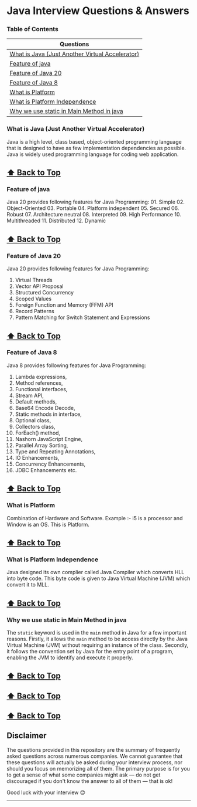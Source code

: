 # Java Interview Questions & Answers

### Table of Contents

| Questions                                                                             |
| ------------------------------------------------------------------------------------- |
| [What is Java (Just Another Virtual Accelerator)](#what-is-Java)                      |
| [Feature of java](#Feature-of-java)                                                   |
| [Feature of Java 20](#Feature-of-Java-20)                                             |
| [Feature of Java 8](#Feature-of-Java-8)                                               |
| [What is Platform](#What-is-Platform)                                                 |
| [What is Platform Independence](#What-is-Platform-Independence)                       |
| [Why we use static in Main Method in java](#Why-we-use-static-in-Main-Method-in-java) |

### What is Java (Just Another Virtual Accelerator)

  Java is a high level, class based, object-oriented programming language that is designed to have as few implementation dependencies as possible. Java is widely used programming language for coding web application.

  **[⬆ Back to Top](#table-of-contents)**
  ---

### Feature of java

  Java 20 provides following features for Java Programming: 01. Simple 02. Object-Oriented 03. Portable 04. Platform independent 05. Secured 06. Robust 07. Architecture neutral 08. Interpreted 09. High Performance 10. Multithreaded 11. Distributed 12. Dynamic

  **[⬆ Back to Top](#table-of-contents)**
  ---

### Feature of Java 20

  Java 20 provides following features for Java Programming:

  1.  Virtual Threads
  2.  Vector API Proposal
  3.  Structured Concurrency
  4.  Scoped Values
  5.  Foreign Function and Memory (FFM) API
  6.  Record Patterns
  7.  Pattern Matching for Switch Statement and Expressions

  **[⬆ Back to Top](#table-of-contents)**
  ---

### Feature of Java 8

  Java 8 provides following features for Java Programming:

  1.  Lambda expressions,
  2.  Method references,
  3.  Functional interfaces,
  4.  Stream API,
  5.  Default methods,
  6.  Base64 Encode Decode,
  7.  Static methods in interface,
  8.  Optional class,
  9.  Collectors class,
  10. ForEach() method,
  11. Nashorn JavaScript Engine,
  12. Parallel Array Sorting,
  13. Type and Repeating Annotations,
  14. IO Enhancements,
  15. Concurrency Enhancements,
  16. JDBC Enhancements etc.

  **[⬆ Back to Top](#table-of-contents)**
  ---

### What is Platform

  Combination of Hardware and Software. Example :- i5 is a processor and Window is an OS. This is Platform.

  **[⬆ Back to Top](#table-of-contents)**
  ---

### What is Platform Independence

  Java designed its own complier called Java Compiler which converts HLL into byte code. This byte code is given to Java Virtual Machine (JVM) which convert it to MLL.

  **[⬆ Back to Top](#table-of-contents)**
  ---

### Why we use static in Main Method in java

  The `static` keyword is used in the `main` method in Java for a few important reasons.
  Firstly, it allows the `main` method to be access directly by the Java Virtual Machine (JVM) without requiring an instance of the class.
  Secondly, it follows the convention set by Java for the entry point of a program, enabling the JVM to identify and execute it properly.

  **[⬆ Back to Top](#table-of-contents)**
  ---

### 
  **[⬆ Back to Top](#table-of-contents)**
  ---
  **[⬆ Back to Top](#table-of-contents)**
  ---

## Disclaimer

The questions provided in this repository are the summary of frequently asked questions across numerous companies. We cannot guarantee that these questions will actually be asked during your interview process, nor should you focus on memorizing all of them. The primary purpose is for you to get a sense of what some companies might ask — do not get discouraged if you don't know the answer to all of them ⁠— that is ok!

Good luck with your interview 😊

---
